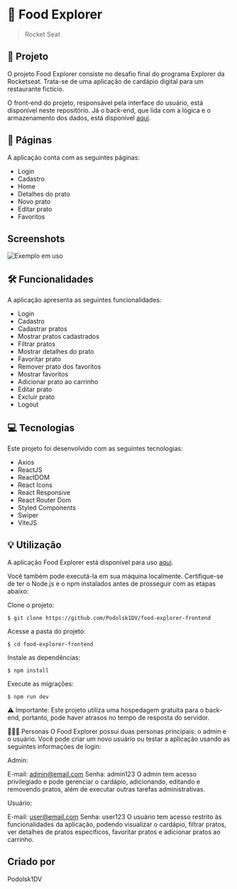 # 🥘 Food Explorer
> Rocket Seat

## 📁 Projeto
O projeto Food Explorer consiste no desafio final do programa Explorer da Rocketseat. Trata-se de uma aplicação de cardápio digital para um restaurante fictício.

O front-end do projeto, responsável pela interface do usuário, está disponível neste repositório. Já o back-end, que lida com a lógica e o armazenamento dos dados, está disponível [aqui](https://github.com/Podolsk1DV/food-explorer-backend).

## 📃 Páginas
A aplicação conta com as seguintes páginas:

- Login
- Cadastro
- Home
- Detalhes do prato
- Novo prato
- Editar prato
- Favoritos

## Screenshots

![Exemplo em uso](https://i.imgur.com/RmMAbRM.png)

## 🛠️ Funcionalidades
A aplicação apresenta as seguintes funcionalidades:

- Login
- Cadastro
- Cadastrar pratos
- Mostrar pratos cadastrados
- Filtrar pratos
- Mostrar detalhes do prato
- Favoritar prato
- Remover prato dos favoritos
- Mostrar favoritos
- Adicionar prato ao carrinho
- Editar prato
- Excluir prato
- Logout

## 💻 Tecnologias
Este projeto foi desenvolvido com as seguintes tecnologias:

- Axios
- ReactJS
- ReactDOM
- React Icons
- React Responsive
- React Router Dom
- Styled Components
- Swiper
- ViteJS

## 💡 Utilização
A aplicação Food Explorer está disponível para uso [aqui](https://relaxed-zuccutto-85e4a7.netlify.app/).

Você também pode executá-la em sua máquina localmente. Certifique-se de ter o Node.js e o npm instalados antes de prosseguir com as etapas abaixo:

Clone o projeto:

```
$ git clone https://github.com/Podolsk1DV/food-explorer-frontend
```
Acesse a pasta do projeto:
```
$ cd food-explorer-frontend
```
Instale as dependências:
```
$ npm install
```
Execute as migrações:
```
$ npm run dev
```


⚠️ Importante: Este projeto utiliza uma hospedagem gratuita para o back-end, portanto, pode haver atrasos no tempo de resposta do servidor.

👩🏾‍💻 Personas
O Food Explorer possui duas personas principais: o admin e o usuário. Você pode criar um novo usuário ou testar a aplicação usando as seguintes informações de login:

Admin:

E-mail: admin@email.com
Senha: admin123
O admin tem acesso privilegiado e pode gerenciar o cardápio, adicionando, editando e removendo pratos, além de executar outras tarefas administrativas.

Usuário:

E-mail: user@email.com
Senha: user123
O usuário tem acesso restrito às funcionalidades da aplicação, podendo visualizar o cardápio, filtrar pratos, ver detalhes de pratos específicos, favoritar pratos e adicionar pratos ao carrinho.

## Criado por
Podolsk1DV
